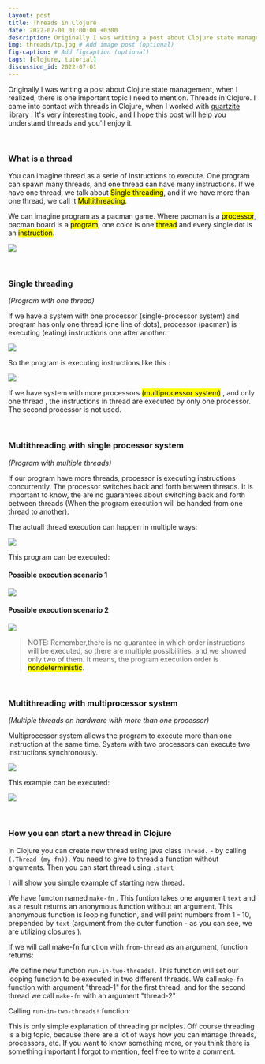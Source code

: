 ```yaml
---
layout: post
title: Threads in Clojure
date: 2022-07-01 01:00:00 +0300
description: Originally I was writing a post about Clojure state management when I realized there is one important topic I need to mention. Threads in Clojure.
img: threads/tp.jpg # Add image post (optional)
fig-caption: # Add figcaption (optional)
tags: [clojure, tutorial]
discussion_id: 2022-07-01 
---
```


Originally I was writing a post about Clojure state management, when I realized, there is one important topic I need to mention. Threads in Clojure. I came into contact with threads in Clojure, when I worked with [quartzite](https://github.com/michaelklishin/quartzite) library .
It's very interesting topic, and I hope this post will help you understand threads and you'll enjoy it.

&nbsp;

### What is a thread

You can imagine thread as a serie of instructions to execute. One program can spawn many threads, and one thread can have many instructions. If we have one thread, we talk about <mark>Single threading</mark>, and if we have more than one thread, we call it <mark>Multithreading</mark>.

We can imagine program as a pacman game. Where pacman is a <mark>processor</mark>, pacman board is a <mark>program</mark>, one color is one <mark>thread</mark> and every single dot is an <mark>instruction</mark>.


![]({{site.baseurl}}/assets/img/threads/1.png#threads)

&nbsp;

### Single threading
_(Program with one thread)_


If we have a system with one processor (single-processor system) and program has only one thread (one line of dots), processor (pacman) is executing (eating) instructions one after another.

![]({{site.baseurl}}/assets/img/threads/2.png#threads)

So the program is executing instructions like this : 

![]({{site.baseurl}}/assets/img/threads/3.png#threads)

If we have system with more processors <mark>(multiprocessor system)</mark> , and only one thread , the instructions in thread are executed by only one processor. The second processor is not used.

&nbsp;

### Multithreading with single processor system

_(Program with multiple threads)_


If our program have more threads, processor is executing instructions concurrently. The processor switches back and forth between threads. It is important to know, the are no guarantees about switching back and forth between threads (When the program execution will be handed from one thread to another). 

The actuall thread execution can happen in multiple ways:

![]({{site.baseurl}}/assets/img/threads/4.png#threads)

This program can be executed:

#### Possible execution scenario 1

![]({{site.baseurl}}/assets/img/threads/5.png#threads)

#### Possible execution scenario 2

![]({{site.baseurl}}/assets/img/threads/6.png#threads)

>NOTE: Remember,there is no guarantee in which order instructions will be executed, so there are multiple possibilities, and we showed only two of them. It means, the program execution order is <mark>nondeterministic</mark>.


&nbsp;
### Multithreading with multiprocessor system

_(Multiple threads on hardware with more than one processor)_

Multiprocessor system allows the program to execute more than one instruction at the same time. System with two processors can execute two instructions synchronously.

![]({{site.baseurl}}/assets/img/threads/7.png#threads)

This example can be executed: 

![]({{site.baseurl}}/assets/img/threads/8.png#threads)


&nbsp;

### How you can start a new thread in Clojure

In Clojure you can create new thread using java class `Thread.` - by calling `(.Thread (my-fn))`. You need to give to thread a function without arguments. Then you can start thread using `.start` 

I will show you simple example of starting new thread.

We have functon named `make-fn` . This funtion takes one argument `text` and as a result returns an anonymous function without an argument. This anonymous function is looping function, and will print numbers from 1 - 10, prepended by `text` (argument from the outer function - as you can see, we are utilizing [closures](../closure-in-clojure) ).

<script src="https://gist.github.com/d91b2a60f86c7a5d3c3a.js"></script>


If we will call make-fn function with `from-thread` as an argument, function returns:

<script src="https://gist.github.com/820d9492580b0ccee18a.js"></script>

We define new function `run-in-two-threads!`. This function will set our looping function to be executed in two different threads. We call `make-fn` function with argument "thread-1" for the first thread, and for the second thread we call `make-fn` with an argument "thread-2"

<script src="https://gist.github.com/827baf720061f0ddf3ca.js"></script>

Calling `run-in-two-threads!` function:

<script src="https://gist.github.com/cde02575a16ca3c6eaa1.js"></script>

This is only simple explanation of threading principles. Off course threading is a big topic, because there are a lot of ways how you can manage threads, processors, etc. 
If you want to know something more, or you think there is something important I forgot to mention, feel free to write a comment.


